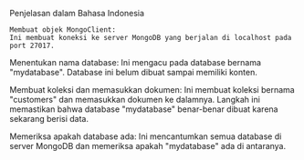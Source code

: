 Penjelasan dalam Bahasa Indonesia

    Membuat objek MongoClient:
    Ini membuat koneksi ke server MongoDB yang berjalan di localhost pada port 27017.

Menentukan nama database:
Ini mengacu pada database bernama "mydatabase". Database ini belum dibuat sampai memiliki konten.

Membuat koleksi dan memasukkan dokumen:
Ini membuat koleksi bernama "customers" dan memasukkan dokumen ke dalamnya. Langkah ini memastikan bahwa database "mydatabase" benar-benar dibuat karena sekarang berisi data.

Memeriksa apakah database ada:
Ini mencantumkan semua database di server MongoDB dan memeriksa apakah "mydatabase" ada di antaranya.